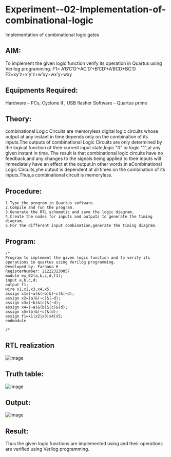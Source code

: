 # Experiment--02-Implementation-of-combinational-logic
Implementation of combinational logic gates
## AIM:
To implement the given logic function verify its operation in Quartus using Verilog programming.
 F1= A’B’C’D’+AC’D’+B’CD’+A’BCD+BC’D
 F2=xy’z+x’y’z+w’xy+wx’y+wxy
## Equipments Required:
 Hardware – PCs, Cyclone II , USB flasher
 Software – Quartus prime
## Theory:
  combinational Logic Circuits are memoryless digital logic circuits whose output at any instant in time depends only on the combination of its inputs.The outputs of combinational Logic Circuits are only determined by the logical function of their current input state,logic "0" or logic "1",at any given instant in time.
  The result is that combinational logic circuits have no feedback,and any changes to the signals being applied to their inputs will immediately have an effect at the output.In other words,in aCombinational Logic Circuits,yhe output is dependent at all times on the combination of its inputs.Thus,a combinational circuit is memoryless.
 ## Procedure:
 ```
 1.Type the program in Quartus software.
 2.Compile and run the program.
 3.Generate the RTL schematic and save the logic diagram.
 4.Create the nodes for inputs and outputs to generate the timing diagram.
 5.For the different input combination,generate the timing diagram.
```
## Program:
```
/*
Program to implement the given logic function and to verify its operations in quartus using Verilog programming.
Developed by: Farhana H
RegisterNumber: 212223230057
module ex_02(a,b,c,d,f1);
input a,b,c,d;
output f1;
wire x1,x2,x3,x4,x5;
assign x1=(~a)&(~b)&(~c)&(~d);
assign x2=(a)&(~c)&(~d);
assign x3=(~b)&(c)&(~d);
assign x4=(~a)&(b)&(c)&(d);
assign x5=(b)&(~c)&(d);
assign f1=x1|x2|x3|x4|x5;
endmodule

/*
```
## RTL realization

![image](https://github.com/syedfayaz3105/Experiment--02-Implementation-of-combinational-logic-/assets/147144126/113782ee-8e61-444e-9014-72ab557600ef)
## Truth table:
![image](https://github.com/syedfayaz3105/Experiment--02-Implementation-of-combinational-logic-/assets/147144126/9a8554de-8285-419d-b1c4-7fc60f1d1701)
## Output:
![image](https://github.com/syedfayaz3105/Experiment--02-Implementation-of-combinational-logic-/assets/147144126/a0aba158-3371-45cb-a0ce-649ec951e300)
## Result:
Thus the given logic functions are implemented using  and their operations are verified using Verilog programming.
